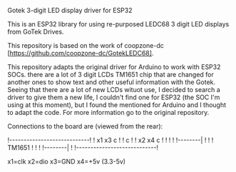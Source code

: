 Gotek 3-digit LED display driver for ESP32

This is an ESP32 library for using re-purposed LEDC68 3 digit LED displays from GoTek Drives.

This repository is based on the work of coopzone-dc [https://github.com/coopzone-dc/GotekLEDC68].

This repository adapts the original driver for Arduino to work with ESP32 SOCs.
there are a lot of 3 digit LCDs TM1651 chip that are changed for another ones to show text and other useful information with the Gotek. Seeing that there are a lot of new LCDs wituot use, I decided to search a driver to give them a new life, I couldn't find one for ESP32 (the SOC I'm using at this moment), but I found the mentioned for Arduino and I thought to adapt the code.
For more information go to the original repository.

Connections to the board are (viewed from the rear):



!----------------------------!
! x1 x3  c                   !
!        c                   !
! x2 x4  c                   !
!                            !
! !--------|                 !
! ! TM1651 !                 !
! !--------|                 !
!----------------------------!

x1=clk
x2=dio
x3=GND
x4=+5v (3.3-5v)
